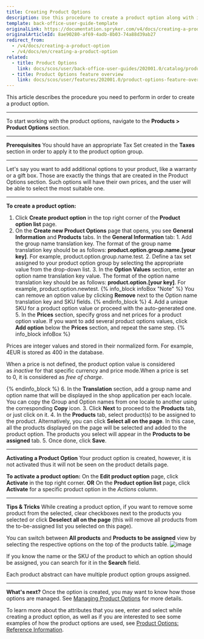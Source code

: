 ```yaml
---
title: Creating Product Options
description: Use this procedure to create a product option along with its values in the Back Office.
template: back-office-user-guide-template
originalLink: https://documentation.spryker.com/v4/docs/creating-a-product-option
originalArticleId: 8ae90280-af69-4adb-8b03-74a88d39ab27
redirect_from:
  - /v4/docs/creating-a-product-option
  - /v4/docs/en/creating-a-product-option
related:
  - title: Product Options
    link: docs/scos/user/back-office-user-guides/202001.0/catalog/product-options/product-options.html
  - title: Product Options feature overview
    link: docs/scos/user/features/202001.0/product-options-feature-overview.html
---
```


This article describes the procedure you need to perform in order to create a  product option.
***
To start working with the product options, navigate to the **Products > Product Options** section.
***
**Prerequisites**
You should have an appropriate Tax Set created in the **Taxes** section in order to apply it to the product option group.
***
Let's say you want to add additional options to your product, like a warranty or a gift box. Those are exactly the things that are created in the Product Options section. Such options will have their own prices, and the user will be able to select the most suitable one.
***
**To create a product option:**
1. Click **Create product option** in the top right corner of the **Product option list** page.
2. On the **Create new Product Options** page that opens, you see **General Information** and **Products** tabs.
In the **General Information** tab:
        1. Add the group name translation key. The format of the group name translation key should be as follows: **product.option.group.name.[your key]**. For example, product.option.group.name.test.
        2. Define a tax set assigned to your product option group by selecting the appropriate value from the drop-down list.
       3. In the **Option Values** section, enter an option name translation key value. The format of the option name translation key should be as follows: **product.option.[your key]**. For example, product.option.newtest.
    {% info_block infoBox "Note" %}
You can remove an option value by clicking **Remove** next to the Option name translation key and SKU fields.
{% endinfo_block %}
        4. Add a unique SKU for a product option value or proceed with the auto-generated one.
        5. In the **Prices** section, specify gross and net prices for a product option value. If you want to add several product options values, click **Add option** below the **Prices** section, and repeat the same step.
{% info_block infoBox %}

Prices are integer values and stored in their normalized form. For example, 4EUR is stored as 400 in the database.

When a price is not defined, the product option value is considered as *inactive* for that specific currency and price mode.When a price is set to 0, it is considered as *free of charge*.

{% endinfo_block %}
    6. In the **Translation** section, add a group name and option name that will be displayed in the shop application per each locale. You can copy the Group and Option names from one locale to another using the corresponding **Copy** icon.
3. Click **Next** to proceed to the **Products** tab, or just click on it.
4. In the **Products** tab, select product(s) to be assigned to the product.
    Alternatively, you can click **Select all on the page**. In this case, all the products displayed on the page will be selected and added to the product option. The products you select will appear in the **Products to be assigned** tab.
 5. Once done, click **Save**.
***
**Activating a Product Option**
Your product option is created, however, it is not activated thus it will not be seen on the product details page.

**To activate a product option:**
On the **Edit product option** page, click **Activate** in the top right corner.
**OR**
On the **Product option list** page, click **Activate** for a specific product option in the _Actions_ column.
***
**Tips & Tricks**
While creating a product option, if you want to remove some product from the selected, clear checkboxes next to the products you selected or click **Deselect all on the page** (this will remove all products from the to-be-assigned list you selected on this page).

You can switch between **All products** and **Products to be assigned** view by selecting the respective options on the top of the products table.
![image](https://spryker.s3.eu-central-1.amazonaws.com/docs/User+Guides/Back+Office+User+Guides/Products/Products/Product+Options/Creating+a+product+option/product-to-be-assigned-tab.png)

If you know the name or the SKU of the product to which an option should be assigned, you can search for it in the **Search** field.

Each product abstract can have multiple product option groups assigned.
***
**What's next?**
Once the option is created, you may want to know how those options are managed. See [Managing Product Options](/docs/scos/user/back-office-user-guides/{{page.version}}/catalog/product-options/managing-product-options.html) for more details.

To learn more about the attributes that you see, enter and select while creating a product option, as well as if you are interested to see some examples of how the product options are used, see [Product Options: Reference Information](/docs/scos/user/back-office-user-guides/{{page.version}}/catalog/product-options/references/product-options-reference-information.html).
